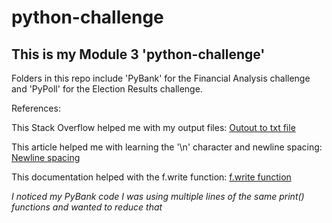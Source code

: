 # python-challenge

## This is my Module 3 'python-challenge'

Folders in this repo include 'PyBank' for the Financial Analysis challenge and 'PyPoll' for the Election Results challenge. 


References: 

This Stack Overflow helped me with my output files:
[Outout to txt file](https://stackoverflow.com/questions/36571560/directing-print-output-to-a-txt-file)

This article helped me with learning the '\n' character and newline spacing:
[Newline spacing](https://www.codingdeeply.com/add-space-between-lines-in-python/?expand_article=1)

This documentation helped with the f.write function:
[f.write function](https://docs.python.org/3/tutorial/inputoutput.html) 

*I noticed my PyBank code I was using multiple lines of the same print() functions and wanted to reduce that*
